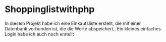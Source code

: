 # Shoppinglistwithphp
In diesem Projekt habe ich eine Einkaufsliste erstellt, die mit einer Datenbank verbunden ist, die die Werte abspeichert,. Ein kleines einfaches Login habe ich auch noch erstellt
